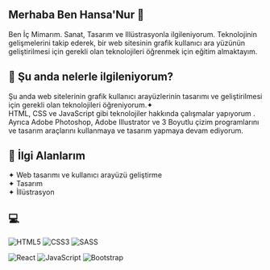 ## Merhaba Ben Hansa'Nur 🌠 
Ben İç Mimarım. Sanat, Tasarım ve Illüstrasyonla ilgileniyorum. Teknolojinin gelişmelerini takip ederek, bir web sitesinin grafik kullanıcı ara yüzünün geliştirilmesi için gerekli olan teknolojileri öğrenmek için eğitim almaktayım. <br>
## 🔭 Şu anda nelerle ilgileniyorum? <br>
Şu anda web sitelerinin grafik kullanıcı arayüzlerinin tasarımı ve geliştirilmesi için gerekli olan teknolojileri öğreniyorum.✦ <br>
HTML, CSS ve JavaScript gibi teknolojiler hakkında çalışmalar yapıyorum . Ayrıca Adobe Photoshop, Adobe Illustrator ve 3 Boyutlu çizim programlarını ve tasarım araçlarını kullanmaya ve tasarım yapmaya devam ediyorum.<br>
## 🚀 İlgi Alanlarım
✦ Web tasarımı ve kullanıcı arayüzü geliştirme<br>
✦ Tasarım<br>
✦ İllüstrasyon

## 💻
![HTML5](https://img.shields.io/badge/html5-%23E34F26.svg?style=for-the-badge&logo=html5&logoColor=white) 
![CSS3](https://img.shields.io/badge/css3-%231572B6.svg?style=for-the-badge&logo=css3&logoColor=white) 
![SASS](https://img.shields.io/badge/SASS-hotpink.svg?style=for-the-badge&logo=SASS&logoColor=white) </br>

![React](https://img.shields.io/badge/react-%2320232a.svg?style=for-the-badge&logo=react&logoColor=%2361DAFB) 
![JavaScript](https://img.shields.io/badge/javascript-%23323330.svg?style=for-the-badge&logo=javascript&logoColor=%23F7DF1E) 
![Bootstrap](https://img.shields.io/badge/bootstrap-%23563D7C.svg?style=for-the-badge&logo=bootstrap&logoColor=white) 






















<!--
**HansaNur/HansaNur** is a ✨ _special_ ✨ repository because its `README.md` (this file) appears on your GitHub profile.
Ayrıca, online çalışma sistemlerine karşı büyük bir ilgi duyuyorum.
Here are some ideas to get you started:

- 🔭 I’m currently working on ...
- 🌱 I’m currently learning ...
- 👯 I’m looking to collaborate on ...
- 🤔 I’m looking for help with ...
- 💬 Ask me about ...
- 📫 How to reach me: ...
- 😄 Pronouns: ...
- ⚡ Fun fact: ...
-->
